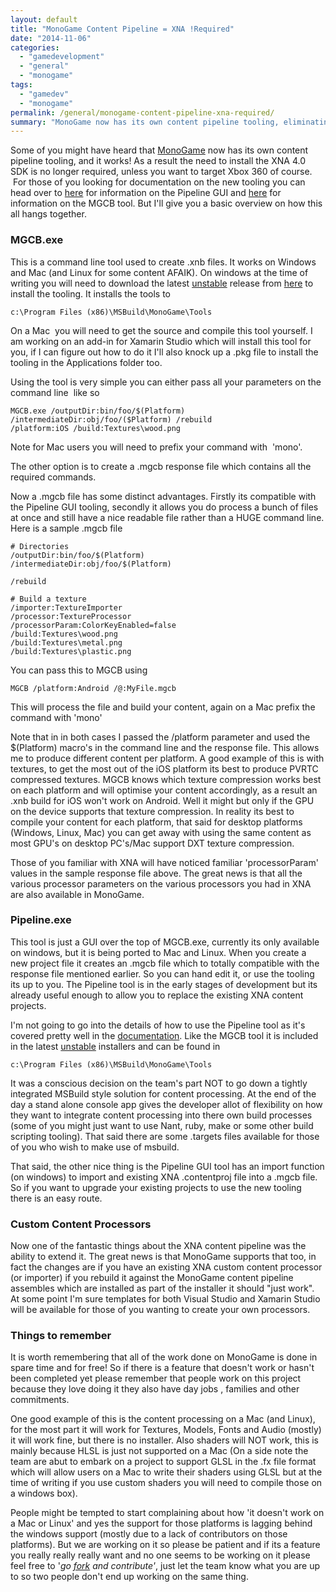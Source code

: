 ```yaml
---
layout: default
title: "MonoGame Content Pipeline = XNA !Required"
date: "2014-11-06"
categories: 
  - "gamedevelopment"
  - "general"
  - "monogame"
tags: 
  - "gamedev"
  - "monogame"
permalink: /general/monogame-content-pipeline-xna-required/
summary: "MonoGame now has its own content pipeline tooling, eliminating the need to install XNA 4.0 SDK for content processing."
---
```


Some of you might have heard that [MonoGame](http://monogame.net) now has its own content pipeline tooling, and it works! As a result the need to install the XNA 4.0 SDK is no longer required, unless you want to target Xbox 360 of course.  For those of you looking for documentation on the new tooling you can head over to [here](http://www.monogame.net/documentation/?page=Pipeline) for information on the Pipeline GUI and [here](http://www.monogame.net/documentation/?page=MGCB) for information on the MGCB tool. But I'll give you a basic overview on how this all hangs together.

### MGCB.exe

This is a command line tool used to create .xnb files. It works on Windows and Mac (and Linux for some content AFAIK). On windows at the time of writing you will need to download the latest [unstable](http://teamcity.monogame.net/viewLog.html?buildTypeId=MonoGame_DevelopWin&buildId=lastSuccessful&tab=artifacts&buildBranch=%3Cdefault%3E&guest=1#!ossgocr) release from [here](http://teamcity.monogame.net/viewLog.html?buildTypeId=MonoGame_DevelopWin&buildId=lastSuccessful&tab=artifacts&buildBranch=%3Cdefault%3E&guest=1#!ossgocr) to install the tooling. It installs the tools to

```
c:\Program Files (x86)\MSBuild\MonoGame\Tools
```

On a Mac  you will need to get the source and compile this tool yourself. I am working on an add-in for Xamarin Studio which will install this tool for you, if I can figure out how to do it I'll also knock up a .pkg file to install the tooling in the Applications folder too.

Using the tool is very simple you can either pass all your parameters on the command line  like so

```
MGCB.exe /outputDir:bin/foo/$(Platform) /intermediateDir:obj/foo/($Platform) /rebuild /platform:iOS /build:Textures\wood.png
```

Note for Mac users you will need to prefix your command with  'mono'.

The other option is to create a .mgcb response file which contains all the required commands.

Now a .mgcb file has some distinct advantages. Firstly its compatible with the Pipeline GUI tooling, secondly it allows you do process a bunch of files at once and still have a nice readable file rather than a HUGE command line. Here is a sample .mgcb file

```
# Directories
/outputDir:bin/foo/$(Platform) 
/intermediateDir:obj/foo/$(Platform) 

/rebuild

# Build a texture
/importer:TextureImporter
/processor:TextureProcessor
/processorParam:ColorKeyEnabled=false
/build:Textures\wood.png
/build:Textures\metal.png
/build:Textures\plastic.png
```

You can pass this to MGCB using

```
MGCB /platform:Android /@:MyFile.mgcb
```

This will process the file and build your content, again on a Mac prefix the command with 'mono'

Note that in in both cases I passed the /platform parameter and used the $(Platform) macro's in the command line and the response file. This allows me to produce different content per platform. A good example of this is with textures, to get the most out of the iOS platform its best to produce PVRTC compressed textures. MGCB knows which texture compression works best on each platform and will optimise your content accordingly, as a result an .xnb build for iOS won't work on Android. Well it might but only if the GPU on the device supports that texture compression. In reality its best to compile your content for each platform, that said for desktop platforms (Windows, Linux, Mac) you can get away with using the same content as most GPU's on desktop PC's/Mac support DXT texture compression.

Those of you familiar with XNA will have noticed familiar 'processorParam' values in the sample response file above. The great news is that all the various processor parameters on the various processors you had in XNA are also available in MonoGame.

### Pipeline.exe

This tool is just a GUI over the top of MGCB.exe, currently its only available on windows, but it is being ported to Mac and Linux. When you create a new project file it creates an .mgcb file which to totally compatible with the response file mentioned earlier. So you can hand edit it, or use the tooling its up to you. The Pipeline tool is in the early stages of development but its already useful enough to allow you to replace the existing XNA content projects.

I'm not going to go into the details of how to use the Pipeline tool as it's covered pretty well in the [documentation](http://www.monogame.net/documentation/?page=Pipeline). Like the MGCB tool it is included in the latest [unstable](http://teamcity.monogame.net/viewLog.html?buildTypeId=MonoGame_DevelopWin&buildId=lastSuccessful&tab=artifacts&buildBranch=%3Cdefault%3E&guest=1#!ossgocr) installers and can be found in

```
c:\Program Files (x86)\MSBuild\MonoGame\Tools
```

It was a conscious decision on the team's part NOT to go down a tightly integrated MSBuild style solution for content processing. At the end of the day a stand alone console app gives the developer allot of flexibility on how they want to integrate content processing into there own build processes (some of you might just want to use Nant, ruby, make or some other build scripting tooling). That said there are some .targets files available for those of you who wish to make use of msbuild.

That said, the other nice thing is the Pipeline GUI tool has an import function (on windows) to import and existing XNA .contentproj file into a .mgcb file. So if you want to upgrade your existing projects to use the new tooling there is an easy route.

### Custom Content Processors

Now one of the fantastic things about the XNA content pipeline was the ability to extend it. The great news is that MonoGame supports that too, in fact the changes are if you have an existing XNA custom content processor (or importer) if you rebuild it against the MonoGame content pipeline assembles which are installed as part of the installer it should "just work". At some point I'm sure templates for both Visual Studio and Xamarin Studio will be available for those of you wanting to create your own processors.

### Things to remember

It is worth remembering that all of the work done on MonoGame is done in spare time and for free! So if there is a feature that doesn't work or hasn't been completed yet please remember that people work on this project because they love doing it they also have day jobs , families and other commitments.

One good example of this is the content processing on a Mac (and Linux), for the most part it will work for Textures, Models, Fonts and Audio (mostly) it will work fine, but there is no installer. Also shaders will NOT work, this is mainly because HLSL is just not supported on a Mac (On a side note the team are abut to embark on a project to support GLSL in the .fx file format which will allow users on a Mac to write their shaders using GLSL but at the time of writing if you use custom shaders you will need to compile those on a windows box).

People might be tempted to start complaining about how 'it doesn't work on a Mac or Linux' and yes the support for those platforms is lagging behind the windows support (mostly due to a lack of contributors on those platforms). But we are working on it so please be patient and if its a feature you really really really want and no one seems to be working on it please feel free to '_go [fork](https://github.com/mono/MonoGame/fork) and contribute'_, just let the team know what you are up to so two people don't end up working on the same thing.

